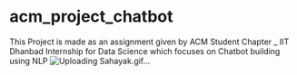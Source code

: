 # acm_project_chatbot
This Project is made as an assignment given by  ACM Student Chapter _ IIT Dhanbad Internship for Data Science which focuses on Chatbot building using NLP
![Uploading Sahayak.gif…]()

